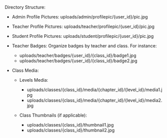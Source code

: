 Directory Structure:

- Admin Profile Pictures: uploads/admin/profilepic/{user_id}/pic.jpg
- Teacher Profile Pictures: uploads/teacher/profilepic/{user_id}/pic.jpg
- Student Profile Pictures: uploads/student/profilepic/{user_id}/pic.jpg

- Teacher Badges: Organize badges by teacher and class. For instance:
    - uploads/teacher/badges/{user_id}/{class_id}/badge1.jpg
    - uploads/teacher/badges/{user_id}/{class_id}/badge2.jpg

- Class Media:
    - Levels Media: 
        - uploads/classes/{class_id}/media/{chapter_id}/{level_id}/media1.jpg
        - uploads/classes/{class_id}/media/{chapter_id}/{level_id}/media2.jpg

    - Class Thumbnails (if applicable): 
        - uploads/classes/{class_id}/thumbnail1.jpg
        - uploads/classes/{class_id}/thumbnail2.jpg